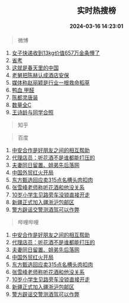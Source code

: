 <div align="center"><h2>实时热搜榜</h2><h4>2024-03-16 14:23:01</h4></div>

> 微博  

1. [女子快递收到13kg价值657万金条懵了](https://s.weibo.com/weibo?q=%23%E5%A5%B3%E5%AD%90%E5%BF%AB%E9%80%92%E6%94%B6%E5%88%B013kg%E4%BB%B7%E5%80%BC657%E4%B8%87%E9%87%91%E6%9D%A1%E6%87%B5%E4%BA%86%23&t=31&band_rank=1&Refer=top)<br />
2. [省考](https://s.weibo.com/weibo?q=%E7%9C%81%E8%80%83&t=31&band_rank=2&Refer=top)<br />
3. [这就是春天里的中国](https://s.weibo.com/weibo?q=%23%E8%BF%99%E5%B0%B1%E6%98%AF%E6%98%A5%E5%A4%A9%E9%87%8C%E7%9A%84%E4%B8%AD%E5%9B%BD%23&t=31&band_rank=3&Refer=top)<br />
4. [老舅把陈赫认成酒店安保](https://s.weibo.com/weibo?q=%23%E8%80%81%E8%88%85%E6%8A%8A%E9%99%88%E8%B5%AB%E8%AE%A4%E6%88%90%E9%85%92%E5%BA%97%E5%AE%89%E4%BF%9D%23&t=31&band_rank=4&Refer=top)<br />
5. [媒体称赵丽颖是行业一根救命稻草](https://s.weibo.com/weibo?q=%23%E5%AA%92%E4%BD%93%E7%A7%B0%E8%B5%B5%E4%B8%BD%E9%A2%96%E6%98%AF%E8%A1%8C%E4%B8%9A%E4%B8%80%E6%A0%B9%E6%95%91%E5%91%BD%E7%A8%BB%E8%8D%89%23&t=31&band_rank=5&Refer=top)<br />
6. [鸭血 甲醛](https://s.weibo.com/weibo?q=%E9%B8%AD%E8%A1%80%20%E7%94%B2%E9%86%9B&t=31&band_rank=6&Refer=top)<br />
7. [陈都灵唐装](https://s.weibo.com/weibo?q=%E9%99%88%E9%83%BD%E7%81%B5%E5%94%90%E8%A3%85&t=31&band_rank=7&Refer=top)<br />
8. [数量全C](https://s.weibo.com/weibo?q=%E6%95%B0%E9%87%8F%E5%85%A8C&t=31&band_rank=8&Refer=top)<br />
9. [王诗龄与同学合照](https://s.weibo.com/weibo?q=%23%E7%8E%8B%E8%AF%97%E9%BE%84%E4%B8%8E%E5%90%8C%E5%AD%A6%E5%90%88%E7%85%A7%23&t=31&band_rank=9&Refer=top)<br />

> 知乎  


> 百度  

1. [中安合作是好朋友之间的相互帮助](https://www.baidu.com/s?wd=%E4%B8%AD%E5%AE%89%E5%90%88%E4%BD%9C%E6%98%AF%E5%A5%BD%E6%9C%8B%E5%8F%8B%E4%B9%8B%E9%97%B4%E7%9A%84%E7%9B%B8%E4%BA%92%E5%B8%AE%E5%8A%A9&sa=fyb_news&rsv_dl=fyb_news)<br />
2. [代理店员：听花酒不是谁都能打压的](https://www.baidu.com/s?wd=%E4%BB%A3%E7%90%86%E5%BA%97%E5%91%98%EF%BC%9A%E5%90%AC%E8%8A%B1%E9%85%92%E4%B8%8D%E6%98%AF%E8%B0%81%E9%83%BD%E8%83%BD%E6%89%93%E5%8E%8B%E7%9A%84&sa=fyb_news&rsv_dl=fyb_news)<br />
3. [夫妻同日留置、姐弟先后落网](https://www.baidu.com/s?wd=%E5%A4%AB%E5%A6%BB%E5%90%8C%E6%97%A5%E7%95%99%E7%BD%AE%E3%80%81%E5%A7%90%E5%BC%9F%E5%85%88%E5%90%8E%E8%90%BD%E7%BD%91&sa=fyb_news&rsv_dl=fyb_news)<br />
4. [中国外贸红火开局](https://www.baidu.com/s?wd=%E4%B8%AD%E5%9B%BD%E5%A4%96%E8%B4%B8%E7%BA%A2%E7%81%AB%E5%BC%80%E5%B1%80&sa=fyb_news&rsv_dl=fyb_news)<br />
5. [东方甄选回应卖315点名槽头肉扣肉](https://www.baidu.com/s?wd=%E4%B8%9C%E6%96%B9%E7%94%84%E9%80%89%E5%9B%9E%E5%BA%94%E5%8D%96315%E7%82%B9%E5%90%8D%E6%A7%BD%E5%A4%B4%E8%82%89%E6%89%A3%E8%82%89&sa=fyb_news&rsv_dl=fyb_news)<br />
6. [张雪峰老师称听花酒和他没关系](https://www.baidu.com/s?wd=%E5%BC%A0%E9%9B%AA%E5%B3%B0%E8%80%81%E5%B8%88%E7%A7%B0%E5%90%AC%E8%8A%B1%E9%85%92%E5%92%8C%E4%BB%96%E6%B2%A1%E5%85%B3%E7%B3%BB&sa=fyb_news&rsv_dl=fyb_news)<br />
7. [10岁小学生见路旁车没锁直接开走](https://www.baidu.com/s?wd=10%E5%B2%81%E5%B0%8F%E5%AD%A6%E7%94%9F%E8%A7%81%E8%B7%AF%E6%97%81%E8%BD%A6%E6%B2%A1%E9%94%81%E7%9B%B4%E6%8E%A5%E5%BC%80%E8%B5%B0&sa=fyb_news&rsv_dl=fyb_news)<br />
8. [新疆正式加入疆浙沪包邮区](https://www.baidu.com/s?wd=%E6%96%B0%E7%96%86%E6%AD%A3%E5%BC%8F%E5%8A%A0%E5%85%A5%E7%96%86%E6%B5%99%E6%B2%AA%E5%8C%85%E9%82%AE%E5%8C%BA&sa=fyb_news&rsv_dl=fyb_news)<br />
9. [警方辟谣交警测酒驾可以作弊](https://www.baidu.com/s?wd=%E8%AD%A6%E6%96%B9%E8%BE%9F%E8%B0%A3%E4%BA%A4%E8%AD%A6%E6%B5%8B%E9%85%92%E9%A9%BE%E5%8F%AF%E4%BB%A5%E4%BD%9C%E5%BC%8A&sa=fyb_news&rsv_dl=fyb_news)<br />

> 哔哩哔哩  

1. [中安合作是好朋友之间的相互帮助](https://www.baidu.com/s?wd=%E4%B8%AD%E5%AE%89%E5%90%88%E4%BD%9C%E6%98%AF%E5%A5%BD%E6%9C%8B%E5%8F%8B%E4%B9%8B%E9%97%B4%E7%9A%84%E7%9B%B8%E4%BA%92%E5%B8%AE%E5%8A%A9&sa=fyb_news&rsv_dl=fyb_news)<br />
2. [代理店员：听花酒不是谁都能打压的](https://www.baidu.com/s?wd=%E4%BB%A3%E7%90%86%E5%BA%97%E5%91%98%EF%BC%9A%E5%90%AC%E8%8A%B1%E9%85%92%E4%B8%8D%E6%98%AF%E8%B0%81%E9%83%BD%E8%83%BD%E6%89%93%E5%8E%8B%E7%9A%84&sa=fyb_news&rsv_dl=fyb_news)<br />
3. [夫妻同日留置、姐弟先后落网](https://www.baidu.com/s?wd=%E5%A4%AB%E5%A6%BB%E5%90%8C%E6%97%A5%E7%95%99%E7%BD%AE%E3%80%81%E5%A7%90%E5%BC%9F%E5%85%88%E5%90%8E%E8%90%BD%E7%BD%91&sa=fyb_news&rsv_dl=fyb_news)<br />
4. [中国外贸红火开局](https://www.baidu.com/s?wd=%E4%B8%AD%E5%9B%BD%E5%A4%96%E8%B4%B8%E7%BA%A2%E7%81%AB%E5%BC%80%E5%B1%80&sa=fyb_news&rsv_dl=fyb_news)<br />
5. [东方甄选回应卖315点名槽头肉扣肉](https://www.baidu.com/s?wd=%E4%B8%9C%E6%96%B9%E7%94%84%E9%80%89%E5%9B%9E%E5%BA%94%E5%8D%96315%E7%82%B9%E5%90%8D%E6%A7%BD%E5%A4%B4%E8%82%89%E6%89%A3%E8%82%89&sa=fyb_news&rsv_dl=fyb_news)<br />
6. [张雪峰老师称听花酒和他没关系](https://www.baidu.com/s?wd=%E5%BC%A0%E9%9B%AA%E5%B3%B0%E8%80%81%E5%B8%88%E7%A7%B0%E5%90%AC%E8%8A%B1%E9%85%92%E5%92%8C%E4%BB%96%E6%B2%A1%E5%85%B3%E7%B3%BB&sa=fyb_news&rsv_dl=fyb_news)<br />
7. [10岁小学生见路旁车没锁直接开走](https://www.baidu.com/s?wd=10%E5%B2%81%E5%B0%8F%E5%AD%A6%E7%94%9F%E8%A7%81%E8%B7%AF%E6%97%81%E8%BD%A6%E6%B2%A1%E9%94%81%E7%9B%B4%E6%8E%A5%E5%BC%80%E8%B5%B0&sa=fyb_news&rsv_dl=fyb_news)<br />
8. [新疆正式加入疆浙沪包邮区](https://www.baidu.com/s?wd=%E6%96%B0%E7%96%86%E6%AD%A3%E5%BC%8F%E5%8A%A0%E5%85%A5%E7%96%86%E6%B5%99%E6%B2%AA%E5%8C%85%E9%82%AE%E5%8C%BA&sa=fyb_news&rsv_dl=fyb_news)<br />
9. [警方辟谣交警测酒驾可以作弊](https://www.baidu.com/s?wd=%E8%AD%A6%E6%96%B9%E8%BE%9F%E8%B0%A3%E4%BA%A4%E8%AD%A6%E6%B5%8B%E9%85%92%E9%A9%BE%E5%8F%AF%E4%BB%A5%E4%BD%9C%E5%BC%8A&sa=fyb_news&rsv_dl=fyb_news)<br />
